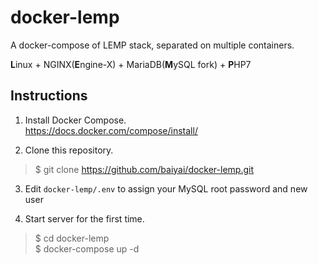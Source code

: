 # docker-lemp
A docker-compose of LEMP stack, separated on multiple containers.

**L**inux + NGINX(**E**ngine-X) + MariaDB(**M**ySQL fork) + **P**HP7

## Instructions
1. Install Docker Compose.  
https://docs.docker.com/compose/install/  

2. Clone this repository.  
> $ git clone https://github.com/baiyai/docker-lemp.git  

3. Edit `docker-lemp/.env` to assign your MySQL root password and new user  

4. Start server for the first time.  
> $ cd docker-lemp  
> $ docker-compose up -d  
